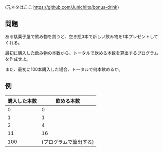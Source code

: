 (元ネタはここ https://github.com/JunichiIto/bonus-drink)

## 問題
ある駄菓子屋で飲み物を買うと、空き瓶3本で新しい飲み物を1本プレゼントしてくれる。

最初に購入した飲み物の本数から、トータルで飲める本数を算出するプログラムを作成せよ。

また、最初に100本購入した場合、トータルで何本飲めるか。

## 例
| 購入した本数 |     飲める本数       |
| ---------- | ------------------ |
|       0    |	         0        |
|       1    |	         1        |
|       3    |	         4        |
|      11    |	         16       |
|     100    | (プログラムで算出する) |
